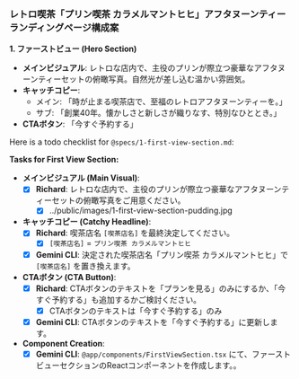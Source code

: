 ### レトロ喫茶「プリン喫茶 カラメルマントヒヒ」アフタヌーンティー ランディングページ構成案

**1. ファーストビュー (Hero Section)**
*   **メインビジュアル**: レトロな店内で、主役のプリンが際立つ豪華なアフタヌーンティーセットの俯瞰写真。自然光が差し込む温かい雰囲気。
*   **キャッチコピー**:
    *   メイン: 「時が止まる喫茶店で、至福のレトロアフタヌーンティーを。」
    *   サブ: 「創業40年。懐かしさと新しさが織りなす、特別なひととき。」
*   **CTAボタン**: 「今すぐ予約する」

Here is a todo checklist for `@specs/1-first-view-section.md`:

**Tasks for First View Section:**

*   **メインビジュアル (Main Visual)**:
    *   [x] **Richard**: レトロな店内で、主役のプリンが際立つ豪華なアフタヌーンティーセットの俯瞰写真をご用意ください。
        *   [x] ../public/images/1-first-view-section-pudding.jpg
*   **キャッチコピー (Catchy Headline)**:
    *   [x] **Richard**: 喫茶店名 `[喫茶店名]` を最終決定してください。
        *   [x] `[喫茶店名]` = `プリン喫茶 カラメルマントヒヒ`
    *   [x] **Gemini CLI**: 決定された喫茶店名「プリン喫茶 カラメルマントヒヒ」で `[喫茶店名]` を置き換えます。
*   **CTAボタン (CTA Button)**:
    *   [x] **Richard**: CTAボタンのテキストを「プランを見る」のみにするか、「今すぐ予約する」も追加するかご検討ください。
        *   [x] CTAボタンのテキストは「今すぐ予約する」のみ
    *   [x] **Gemini CLI**: CTAボタンのテキストを「今すぐ予約する」に更新します。
*   **Component Creation**:
    *   [x] **Gemini CLI**: `@app/components/FirstViewSection.tsx` にて、ファーストビューセクションのReactコンポーネントを作成します。。
